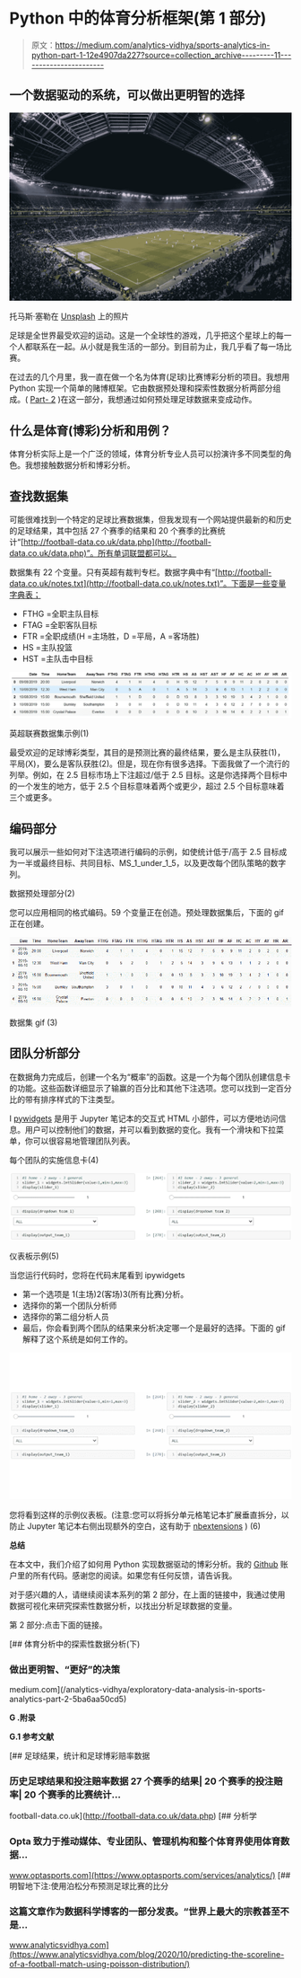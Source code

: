 # Python 中的体育分析框架(第 1 部分)

> 原文：<https://medium.com/analytics-vidhya/sports-analytics-in-python-part-1-12e4907da227?source=collection_archive---------11----------------------->

## 一个数据驱动的系统，可以做出更明智的选择

![](img/b6d24ac97cd894b883b1a2f562634535.png)

托马斯·塞勒在 [Unsplash](https://unsplash.com/s/photos/soccer?utm_source=unsplash&utm_medium=referral&utm_content=creditCopyText) 上的照片

足球是全世界最受欢迎的运动。这是一个全球性的游戏，几乎把这个星球上的每一个人都联系在一起。从小就是我生活的一部分。到目前为止，我几乎看了每一场比赛。

在过去的几个月里，我一直在做一个名为体育(足球)比赛博彩分析的项目。我想用 Python 实现一个简单的赌博框架。它由数据预处理和探索性数据分析两部分组成。( [Part- 2](/analytics-vidhya/exploratory-data-analysis-in-sports-analytics-part-2-5ba6aa50cd5) )在这一部分，我想通过如何预处理足球数据来变成动作。

## **什么是体育(博彩)分析和用例？**

体育分析实际上是一个广泛的领域，体育分析专业人员可以扮演许多不同类型的角色。我想接触数据分析和博彩分析。

## 查找数据集

可能很难找到一个特定的足球比赛数据集，但我发现有一个网站提供最新的和历史的足球结果，其中包括 27 个赛季的结果和 20 个赛季的比赛统计“[http://football-data.co.uk/data.php](http://football-data.co.uk/data.php)”。所有单词联盟都可以。

数据集有 22 个变量。只有英超有裁判专栏。数据字典中有“[http://football-data.co.uk/notes.txt](http://football-data.co.uk/notes.txt)”。下面是一些变量字典表；

*   FTHG =全职主队目标
*   FTAG =全职客队目标
*   FTR =全职成绩(H =主场胜，D =平局，A =客场胜)
*   HS =主队投篮
*   HST =主队击中目标

![](img/7ec1574ed1cfcf901f1c122a09578b6f.png)

英超联赛数据集示例(1)

最受欢迎的足球博彩类型，其目的是预测比赛的最终结果，要么是主队获胜(1)，平局(X)，要么是客队获胜(2)。但是，现在你有很多选择。下面我做了一个流行的列举。例如，在 2.5 目标市场上下注超过/低于 2.5 目标。这是你选择两个目标中的一个发生的地方，低于 2.5 个目标意味着两个或更少，超过 2.5 个目标意味着三个或更多。

## 编码部分

我可以展示一些如何对下注选项进行编码的示例，如使统计低于/高于 2.5 目标成为一半或最终目标、共同目标、MS_1_under_1_5，以及更改每个团队策略的数字列。

数据预处理部分(2)

您可以应用相同的格式编码。59 个变量正在创造。预处理数据集后，下面的 gif 正在创建。

![](img/aee745998883f0e63fa4943f1c66fbf0.png)

数据集 gif (3)

## 团队分析部分

在数据角力完成后，创建一个名为“概率”的函数。这是一个为每个团队创建信息卡的功能。这些函数详细显示了输赢的百分比和其他下注选项。您可以找到一定百分比的带有排序样式的下注类型。

I [pywidgets](https://ipywidgets.readthedocs.io/en/latest/) 是用于 Jupyter 笔记本的交互式 HTML 小部件，可以方便地访问信息。用户可以控制他们的数据，并可以看到数据的变化。我有一个滑块和下拉菜单，你可以很容易地管理团队列表。

每个团队的实施信息卡(4)

![](img/b07a38e9e70e0e1d19df06d64ae6d52e.png)

仪表板示例(5)

当您运行代码时，您将在代码末尾看到 ipywidgets

*   第一个选项是 1(主场)2(客场)3(所有比赛)分析。
*   选择你的第一个团队分析师
*   选择你的第二组分析人员
*   最后，你会看到两个团队的结果来分析决定哪一个是最好的选择。下面的 gif 解释了这个系统是如何工作的。

![](img/a877de7d07c546abdda7d6620a053a30.png)

您将看到这样的示例仪表板。(注意:您可以将拆分单元格笔记本扩展垂直拆分，以防止 Jupyter 笔记本右侧出现额外的空白，这有助于 [nbextensions](https://jupyter-contrib-nbextensions.readthedocs.io/en/latest/install.html) ) (6)

**总结**

在本文中，我们介绍了如何用 Python 实现数据驱动的博彩分析。我的 [Github](https://github.com/yssefunc/sport_analytics) 账户里的所有代码。感谢您的阅读。如果您有任何反馈，请告诉我。

对于感兴趣的人，请继续阅读本系列的第 2 部分，在上面的链接中，我通过使用数据可视化来研究探索性数据分析，以找出分析足球数据的变量。

第 2 部分:点击下面的链接。

[](/analytics-vidhya/exploratory-data-analysis-in-sports-analytics-part-2-5ba6aa50cd5) [## 体育分析中的探索性数据分析(下)

### 做出更明智、“更好”的决策

medium.com](/analytics-vidhya/exploratory-data-analysis-in-sports-analytics-part-2-5ba6aa50cd5) 

**G .附录**

**G.1 参考文献**

 [## 足球结果，统计和足球博彩赔率数据

### 历史足球结果和投注赔率数据 27 个赛季的结果| 20 个赛季的投注赔率| 20 个赛季的比赛统计…

football-data.co.uk](http://football-data.co.uk/data.php) [](https://www.optasports.com/services/analytics/) [## 分析学

### Opta 致力于推动媒体、专业团队、管理机构和整个体育界使用体育数据…

www.optasports.com](https://www.optasports.com/services/analytics/) [](https://www.analyticsvidhya.com/blog/2020/10/predicting-the-scoreline-of-a-football-match-using-poisson-distribution/) [## 明智地下注:使用泊松分布预测足球比赛的比分

### 这篇文章作为数据科学博客的一部分发表。“世界上最大的宗教甚至不是…

www.analyticsvidhya.com](https://www.analyticsvidhya.com/blog/2020/10/predicting-the-scoreline-of-a-football-match-using-poisson-distribution/)